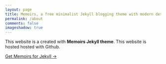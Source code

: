 ```yaml
---
layout: page
title: Memoirs, a free minimalist Jekyll blogging theme with modern design 
permalink: /about
comments: false
imageshadow: true
---
```


This website is a created with **Memoirs Jekyll theme**. This website is hosted hosted with Github. 

<a target="_blank" href="https://bootstrapstarter.com/jekyll-theme-memoirs/" class="btn btn-dark"> Get Memoirs for Jekyll &rarr;</a>

